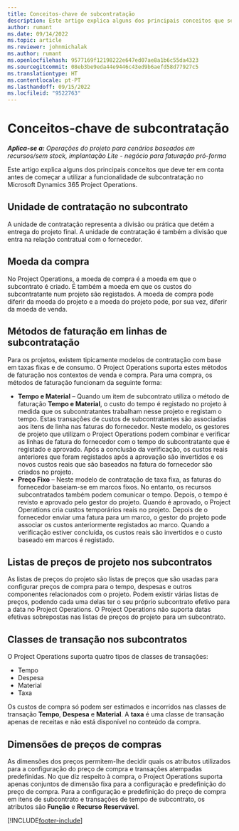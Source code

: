```yaml
---
title: Conceitos-chave de subcontratação
description: Este artigo explica alguns dos principais conceitos que se aplicam à subcontratação no Microsoft Dynamics 365 Project Operations.
author: rumant
ms.date: 09/14/2022
ms.topic: article
ms.reviewer: johnmichalak
ms.author: rumant
ms.openlocfilehash: 9577169f12198222e647ed07ae8a1b6c55da4323
ms.sourcegitcommit: 08eb3be9eda44e9446c43ed9b6aefd58d77927c5
ms.translationtype: HT
ms.contentlocale: pt-PT
ms.lasthandoff: 09/15/2022
ms.locfileid: "9522763"
---
```

# <a name="key-concepts-in-subcontracting"></a>Conceitos-chave de subcontratação


_**Aplica-se a:** Operações do projeto para cenários baseados em recursos/sem stock, implantação Lite - negócio para faturação pró-forma_

Este artigo explica alguns dos principais conceitos que deve ter em conta antes de começar a utilizar a funcionalidade de subcontratação no Microsoft Dynamics 365 Project Operations.

## <a name="contracting-unit-on-the-subcontract"></a>Unidade de contratação no subcontrato

A unidade de contratação representa a divisão ou prática que detém a entrega do projeto final. A unidade de contratação é também a divisão que entra na relação contratual com o fornecedor.

## <a name="purchase-currency"></a>Moeda da compra

No Project Operations, a moeda de compra é a moeda em que o subcontrato é criado. É também a moeda em que os custos do subcontratante num projeto são registados. A moeda de compra pode diferir da moeda do projeto e a moeda do projeto pode, por sua vez, diferir da moeda de venda.

## <a name="billing-methods-on-subcontract-lines"></a>Métodos de faturação em linhas de subcontratação

Para os projetos, existem tipicamente modelos de contratação com base em taxas fixas e de consumo. O Project Operations suporta estes métodos de faturação nos contextos de venda e compra. Para uma compra, os métodos de faturação funcionam da seguinte forma:

- **Tempo e Material** – Quando um item de subcontrato utiliza o método de faturação **Tempo e Material**, o custo do tempo é registado no projeto à medida que os subcontratantes trabalham nesse projeto e registam o tempo. Estas transações de custos de subcontratantes são associadas aos itens de linha nas faturas do fornecedor. Neste modelo, os gestores de projeto que utilizam o Project Operations podem combinar e verificar as linhas de fatura do fornecedor com o tempo do subcontratante que é registado e aprovado. Após a conclusão da verificação, os custos reais anteriores que foram registados após a aprovação são invertidos e os novos custos reais que são baseados na fatura do fornecedor são criados no projeto.
- **Preço Fixo** – Neste modelo de contratação de taxa fixa, as faturas do fornecedor baseiam-se em marcos fixos. No entanto, os recursos subcontratados também podem comunicar o tempo. Depois, o tempo é revisto e aprovado pelo gestor do projeto. Quando é aprovado, o Project Operations cria custos temporários reais no projeto. Depois de o fornecedor enviar uma fatura para um marco, o gestor do projeto pode associar os custos anteriormente registados ao marco. Quando a verificação estiver concluída, os custos reais são invertidos e o custo baseado em marcos é registado.

## <a name="project-price-lists-on-subcontracts"></a>Listas de preços de projeto nos subcontratos

As listas de preços do projeto são listas de preços que são usadas para configurar preços de compra para o tempo, despesas e outros componentes relacionados com o projeto. Podem existir várias listas de preços, podendo cada uma delas ter o seu próprio subcontrato efetivo para a data no Project Operations. O Project Operations não suporta datas efetivas sobrepostas nas listas de preços do projeto para um subcontrato.

## <a name="transaction-classes-on-subcontracts"></a>Classes de transação nos subcontratos

O Project Operations suporta quatro tipos de classes de transações:

- Tempo
- Despesa
- Material
- Taxa

Os custos de compra só podem ser estimados e incorridos nas classes de transação **Tempo**, **Despesa** e **Material**. A **taxa** é uma classe de transação apenas de receitas e não está disponível no conteúdo da compra.

## <a name="purchase-pricing-dimensions"></a>Dimensões de preços de compras

As dimensões dos preços permitem-lhe decidir quais os atributos utilizados para a configuração do preço de compra e transações atempadas predefinidas. No que diz respeito à compra, o Project Operations suporta apenas conjuntos de dimensão fixa para a configuração e predefinição do preço de compra. Para a configuração e predefinição do preço de compra em itens de subcontrato e transações de tempo de subcontrato, os atributos são **Função** e **Recurso Reservável**.

[!INCLUDE[footer-include](../../includes/footer-banner.md)]
